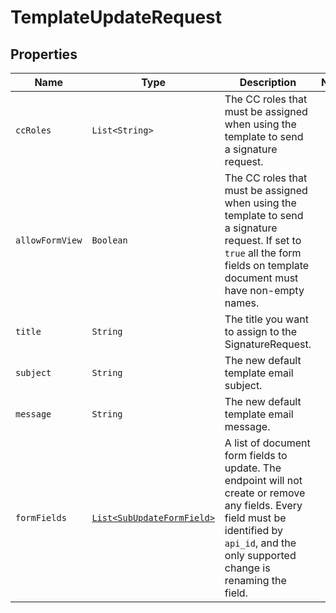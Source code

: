 

# TemplateUpdateRequest



## Properties

| Name | Type | Description | Notes |
|------------ | ------------- | ------------- | -------------|
| `ccRoles` | ```List<String>``` |  The CC roles that must be assigned when using the template to send a signature request.  |  |
| `allowFormView` | ```Boolean``` |  The CC roles that must be assigned when using the template to send a signature request. If set to `true` all the form fields on template document must have non-empty names.  |  |
| `title` | ```String``` |  The title you want to assign to the SignatureRequest.  |  |
| `subject` | ```String``` |  The new default template email subject.  |  |
| `message` | ```String``` |  The new default template email message.  |  |
| `formFields` | [```List<SubUpdateFormField>```](SubUpdateFormField.md) |  A list of document form fields to update. The endpoint will not create or remove any fields. Every field must be identified by `api_id`, and the only supported change is renaming the field.  |  |



